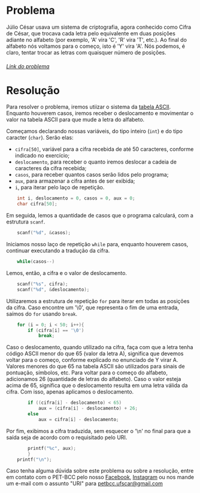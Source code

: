 # Problema 

Júlio César usava um sistema de criptografia, agora conhecido como Cifra de César, que trocava cada letra pelo equivalente em duas posições adiante no alfabeto (por exemplo, 'A' vira 'C', 'R' vira 'T', etc.). Ao final do alfabeto nós voltamos para o começo, isto é 'Y' vira 'A'. Nós podemos, é claro, tentar trocar as letras com quaisquer número de posições.

###### [Link do problema](https://www.urionlinejudge.com.br/judge/pt/problems/view/1253)

# Resolução

Para resolver o problema, iremos utiizar o sistema da [tabela ASCII](https://web.fe.up.pt/~ee96100/projecto/Tabela%20ascii.htm). Enquanto houverem casos, iremos receber o deslocamento e movimentar o valor na tabela ASCII para que mude a letra do alfabeto.

Começamos declarando nossas variáveis, do tipo inteiro (`int`) e do tipo caracter (`char`). Serão elas:
* `cifra[50]`, variável para a cifra recebida de até 50 caracteres, conforme indicado no exercício;
* `deslocamento`, para receber o quanto iremos deslocar a cadeia de caracteres da cifra recebida;
* `casos`, para receber quantos casos serão lidos pelo programa;
* `aux`, para armazenar a cifra antes de ser exibida;
* `i`, para iterar pelo laço de repetição.
```c
    int i, deslocamento = 0, casos = 0, aux = 0;
    char cifra[50];
```

Em seguida, lemos a quantidade de casos que o programa calculará, com a estrutura `scanf`.
```c
    scanf("%d", &casos);
```

Iniciamos nosso laço de repetição `while` para, enquanto houverem casos, continuar executando a tradução da cifra.
```c
    while(casos--)
```

Lemos, então, a cifra e o valor de deslocamento.
```c
    scanf("%s", cifra);
    scanf("%d", &deslocamento);
```

Utilizaremos a estrutura de repetição `for` para iterar em todas as posições da cifra. Caso encontre um '\0', que representa o fim de uma entrada, saímos do `for` usando `break`.
```c
    for (i = 0; i < 50; i++){
        if (cifra[i] == '\0')
            break;
```

Caso o deslocamento, quando utilizado na cifra, faça com que a letra tenha código ASCII menor do que 65 (valor da letra A), significa que devemos voltar para o começo, conforme explicado no enunciado de Y virar A. Valores menores do que 65 na tabela ASCII são utilizados para sinais de pontuação, símbolos, etc.
Para voltar para o começo do alfabeto, adicionamos 26 (quantidade de letras do alfabeto).
Caso o valor esteja acima de 65, significa que o deslocamento resulta em uma letra válida da cifra. Com isso, apenas aplicamos o deslocamento.
```c
        if ((cifra[i] - deslocamento) < 65)
            aux = (cifra[i] - deslocamento) + 26;
        else
            aux = cifra[i] - deslocamento;
```

Por fim, exibimos a cifra traduzida, sem esquecer o '\n' no final para que a saída seja de acordo com o requisitado pelo URI.
```c
        printf("%c", aux);
        }
    printf("\n");
```

Caso tenha alguma dúvida sobre este problema ou sobre a resolução, entre em contato com o PET-BCC pelo nosso [Facebook](https://www.facebook.com/petbcc/), [Instagram](https://www.instagram.com/petbcc.ufscar/) ou nos mande um e-mail com o assunto "URI" para  petbcc.ufscar@gmail.com